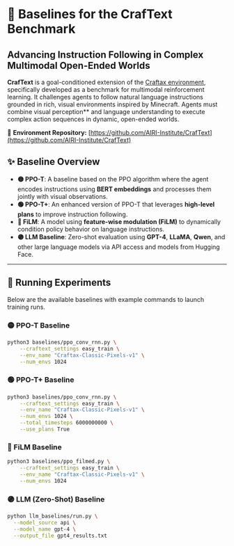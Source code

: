# 🌟 Baselines for the CrafText Benchmark

## Advancing Instruction Following in Complex Multimodal Open-Ended Worlds

**CrafText** is a goal-conditioned extension of the [Craftax environment](https://github.com/MichaelTMatthews/Craftax), specifically developed as a benchmark for multimodal reinforcement learning.
It challenges agents to follow natural language instructions grounded in rich, visual environments inspired by Minecraft. Agents must combine visual perception** and language understanding to execute complex action sequences in dynamic, open-ended worlds.

🔗 **Environment Repository:**
[https://github.com/AIRI-Institute/CrafText](https://github.com/AIRI-Institute/CrafText)



## ✨ Baseline Overview

* **🟡 PPO-T**: A baseline based on the PPO algorithm where the agent encodes instructions using **BERT embeddings** and processes them jointly with visual observations.
* **🟢 PPO-T+**: An enhanced version of PPO-T that leverages **high-level plans** to improve instruction following.
* **🔵 FiLM**: A model using **feature-wise modulation (FiLM)** to dynamically condition policy behavior on language instructions.
* **🟣 LLM Baseline**: Zero-shot evaluation using **GPT-4**, **LLaMA**, **Qwen**, and other large language models via API access and models from Hugging Face.

---

## 🚀 Running Experiments

Below are the available baselines with example commands to launch training runs.


### 🟡 PPO-T Baseline

```bash
python3 baselines/ppo_conv_rnn.py \
    --craftext_settings easy_train \
    --env_name "Craftax-Classic-Pixels-v1" \
    --num_envs 1024
```

### 🟢 PPO-T+ Baseline

```bash
python3 baselines/ppo_conv_rnn.py \
    --craftext_settings easy_train \
    --env_name "Craftax-Classic-Pixels-v1" \
    --num_envs 1024 \
    --total_timesteps 6000000000 \
    --use_plans True
```



### 🔵 FiLM Baseline

```bash
python3 baselines/ppo_filmed.py \
    --craftext_settings easy_train \
    --env_name "Craftax-Classic-Pixels-v1" \
    --num_envs 1024
```



### 🟣 LLM (Zero-Shot) Baseline

```bash
python llm_baselines/run.py \
  --model_source api \
  --model_name gpt-4 \
  --output_file gpt4_results.txt
```

